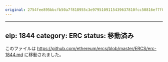 ```yaml
---
original: 2754fee895bbcfb50a7f818955c3e9795109115439637810fcc50816ef7f0e0a
---
```


---
eip: 1844
category: ERC
status: 移動済み
---

このファイルは https://github.com/ethereum/ercs/blob/master/ERCS/erc-1844.md に移動されました。
